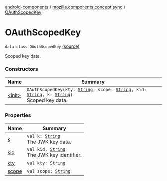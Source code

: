 [android-components](../../index.md) / [mozilla.components.concept.sync](../index.md) / [OAuthScopedKey](./index.md)

# OAuthScopedKey

`data class OAuthScopedKey` [(source)](https://github.com/mozilla-mobile/android-components/blob/master/components/concept/sync/src/main/java/mozilla/components/concept/sync/OAuthAccount.kt#L97)

Scoped key data.

### Constructors

| Name | Summary |
|---|---|
| [&lt;init&gt;](-init-.md) | `OAuthScopedKey(kty: `[`String`](https://kotlinlang.org/api/latest/jvm/stdlib/kotlin/-string/index.html)`, scope: `[`String`](https://kotlinlang.org/api/latest/jvm/stdlib/kotlin/-string/index.html)`, kid: `[`String`](https://kotlinlang.org/api/latest/jvm/stdlib/kotlin/-string/index.html)`, k: `[`String`](https://kotlinlang.org/api/latest/jvm/stdlib/kotlin/-string/index.html)`)`<br>Scoped key data. |

### Properties

| Name | Summary |
|---|---|
| [k](k.md) | `val k: `[`String`](https://kotlinlang.org/api/latest/jvm/stdlib/kotlin/-string/index.html)<br>The JWK key data. |
| [kid](kid.md) | `val kid: `[`String`](https://kotlinlang.org/api/latest/jvm/stdlib/kotlin/-string/index.html)<br>The JWK key identifier. |
| [kty](kty.md) | `val kty: `[`String`](https://kotlinlang.org/api/latest/jvm/stdlib/kotlin/-string/index.html) |
| [scope](scope.md) | `val scope: `[`String`](https://kotlinlang.org/api/latest/jvm/stdlib/kotlin/-string/index.html) |
